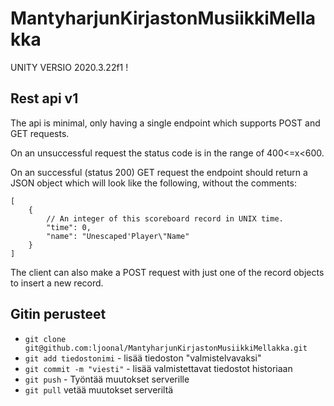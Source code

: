 # MantyharjunKirjastonMusiikkiMellakka

UNITY VERSIO 2020.3.22f1 !

## Rest api v1

The api is minimal, only having a single endpoint which supports POST and GET requests.

On an unsuccessful request the status code is in the range of 400<=x<600.

On an successful (status 200) GET request the endpoint should return a JSON object which will look like the following, without the comments:

```json5
[
	{
		// An integer of this scoreboard record in UNIX time.
		"time": 0,
		"name": "Unescaped'Player\"Name"
	}
]
```

The client can also make a POST request with just one of the record objects to insert a new record.

## Gitin perusteet

- `git clone git@github.com:ljoonal/MantyharjunKirjastonMusiikkiMellakka.git`
- `git add tiedostonimi` - lisää tiedoston "valmistelvavaksi"
- `git commit -m "viesti"` - lisää valmistettavat tiedostot historiaan
- `git push` - Työntää muutokset serverille
- `git pull` vetää muutokset serveriltä
